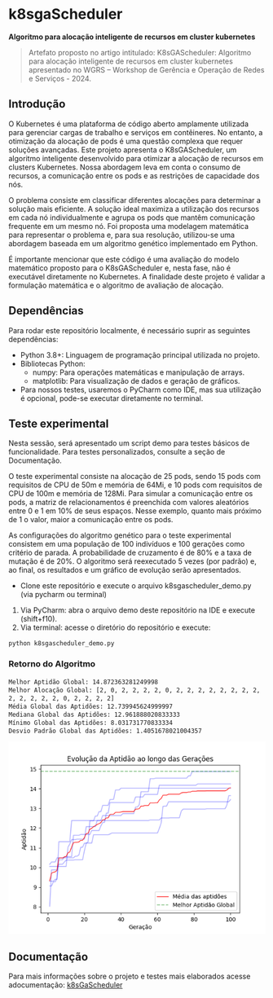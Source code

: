 # k8sgaScheduler
**Algoritmo para alocação inteligente de recursos em cluster kubernetes**

> Artefato proposto no artigo intitulado: K8sGAScheduler: Algoritmo para alocação inteligente de recursos em cluster kubernetes apresentado no WGRS – Workshop de Gerência e Operação de Redes e Serviços - 2024.

## Introdução

O Kubernetes é uma plataforma de código aberto amplamente utilizada para gerenciar cargas de trabalho e serviços em contêineres. No entanto, a otimização da alocação de pods é uma questão complexa que requer soluções avançadas. Este projeto apresenta o K8sGAScheduler, um algoritmo inteligente desenvolvido para otimizar a alocação de recursos em clusters Kubernetes. Nossa abordagem leva em conta o consumo de recursos, a comunicação entre os pods e as restrições de capacidade dos nós.

O problema consiste em classificar diferentes alocações para determinar a solução mais eficiente. A solução ideal maximiza a utilização dos recursos em cada nó individualmente e agrupa os pods que mantêm comunicação frequente em um mesmo nó. Foi proposta uma modelagem matemática para representar o problema e, para sua resolução, utilizou-se uma abordagem baseada em um algoritmo genético implementado em Python.

É importante mencionar que este código é uma avaliação do modelo matemático proposto para o K8sGAScheduler e, nesta fase, não é executável diretamente no Kubernetes. A finalidade deste projeto é validar a formulação matemática e o algoritmo de avaliação de alocação.

## Dependências

Para rodar este repositório localmente, é necessário suprir as seguintes dependências:

- Python 3.8+: Linguagem de programação principal utilizada no projeto.
- Bibliotecas Python:
  - numpy: Para operações matemáticas e manipulação de arrays.
  - matplotlib: Para visualização de dados e geração de gráficos.
- Para nossos testes, usaremos o PyCharm como IDE, mas sua utilização é opcional, pode-se executar diretamente no terminal.

## Teste experimental

Nesta sessão, será apresentado um script demo para testes básicos de funcionalidade. Para testes personalizados, consulte a seção de Documentação.

O teste experimental consiste na alocação de 25 pods, sendo 15 pods com requisitos de CPU de 50m e memória de 64Mi, e 10 pods com requisitos de CPU de 100m e memória de 128Mi. Para simular a comunicação entre os pods, a matriz de relacionamentos é preenchida com valores aleatórios entre 0 e 1 em 10% de seus espaços. Nesse exemplo, quanto mais próximo de 1 o valor, maior a comunicação entre os pods.

As configurações do algoritmo genético para o teste experimental consistem em uma população de 100 indivíduos e 100 gerações como critério de parada. A probabilidade de cruzamento é de 80% e a taxa de mutação é de 20%. O algoritmo será reexecutado 5 vezes (por padrão) e, ao final, os resultados e um gráfico de evolução serão apresentados.

- Clone este repositório e execute o arquivo k8sgascheduler_demo.py (via pycharm ou terminal)
1. Via PyCharm: abra o arquivo demo deste repositório na IDE e execute (shift+f10).
2. Via terminal: acesse o diretório do repositório e execute:

```shel
python k8sgascheduler_demo.py
```

### Retorno do Algoritmo

```shell
Melhor Aptidão Global: 14.872363281249998
Melhor Alocação Global: [2, 0, 2, 2, 2, 2, 0, 2, 2, 2, 2, 2, 2, 2, 2, 2, 2, 2, 2, 2, 0, 2, 2, 2, 2]
Média Global das Aptidões: 12.739945624999997
Mediana Global das Aptidões: 12.961888020833333
Mínimo Global das Aptidões: 8.031731770833334
Desvio Padrão Global das Aptidões: 1.4051678021004357
```

![Resultado](img/demo.png)

## Documentação

Para mais informações sobre o projeto e testes mais elaborados acesse adocumentação: [k8sGaScheduler](docs/documentacao.md)